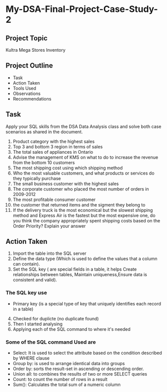 # My-DSA-Final-Project-Case-Study-2
## Project Topic
Kultra Mega Stores Inventory
## Project Outline
- Task
- Action Taken
- Tools Used
- Observations
- Recommendations

## Task
Apply your SQL skills from the DSA Data Analysis class and solve both case scenarios
as shared in the document.
1. Product category with the highest sales
2. Top 3 and bottom 3 region in terms of sales
3. The total sales of appliances in Ontario
4. Advise the management of KMS on what to do to increase the revenue from the bottom 10 customers
5. The most shipping cost using which shipping method
6. Who the most valuable customers, and what products or services do they typically purchase
7. The small business customer with the highest sales
8. The corporate customer who placed the most number of orders in 2009-2012
9. The most profitable consumer customer
10. the customer that returned items and the sigment they belong to
11. If the delivery truck is the most economical but the slowest shipping method and
Express Air is the fastest but the most expensive one, do you think the company
appropriately spent shipping costs based on the Order Priority? Explain your answer

## Action Taken
1. Import the table into the SQL server
2. Define the data type (Which is used to define the values that a column can contain).
3. Set the SQL key ( are special fields in a table, it helps Create relationships between tables, Maintain uniqueness,Ensure data is consistent and valid).
### The SQL key use
- Primary key (is a special type of key that uniquely identifies each record in a table)
4. Checked for duplicte (no duplicate found)
5. Then I started analysing
6. Applying each of the SQL command to where it's needed
### Some of the SQL command Used are
  - Select: It is used to select the attribute based on the condition described by WHERE clause
  -  Group by: is used to arrange identical data into groups
  -  Order by: sorts the result-set in ascending or descending order.
  -  Union all: to combines the results of two or more SELECT queries
  -  Count: to count the number of rows in a result
  -  Sum(): Calculates the total sum of a numeric column


